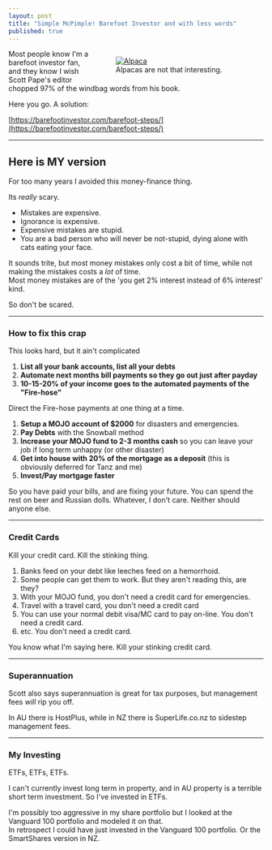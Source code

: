 ```yaml
---
layout: post
title: "Simple McPimple! Barefoot Investor and with less words"
published: true
---
```

<figure style="float:right; margin-left:3em; width:50%;">
	<a href="https://pixabay.com/en/alpaca-smile-teeth-fur-funny-farm-985158/">
		<img src="https://github.com/FinnAngelo/FinnAngelo.github.io/raw/master/_posts/images/alpaca-985158_960_720.jpg" alt="Alpaca"/>
	</a>
	<figcaption>Alpacas are not that interesting.</figcation>
</figure>	
Most people know I'm a barefoot investor fan, and they know I wish Scott Pape's editor chopped 97% of the windbag words from his book.

Here you go. A solution:

[https://barefootinvestor.com/barefoot-steps/](https://barefootinvestor.com/barefoot-steps/)

----------------------------

Here is MY version
------------------

For too many years I avoided this money-finance thing. 

Its _really_ scary. 

+ Mistakes are expensive.  
+ Ignorance is expensive.  
+ Expensive mistakes are stupid.  
+ You are a bad person who will never be not-stupid, dying alone with cats eating your face.

It sounds trite, but most money mistakes only cost a bit of time, while not making the mistakes costs a _lot_ of time.  
Most money mistakes are of the 'you get 2% interest instead of 6% interest' kind.

So don't be scared.

----------------------------

### How to fix this crap ###

This looks hard, but it ain't complicated

01. **List all your bank accounts, list all your debts**
02. **Automate next months bill payments so they go out just after payday**
03. **10-15-20% of your income goes to the automated payments of the "Fire-hose"**

Direct the Fire-hose payments at one thing at a time.  

01. **Setup a MOJO account of $2000** for disasters and emergencies.
02. **Pay Debts** with the Snowball method
03. **Increase your MOJO fund to 2-3 months cash** so you can leave your job if long term unhappy (or other disaster)
04. **Get into house with 20% of the mortgage as a deposit** (this is obviously deferred for Tanz and me)
05. **Invest/Pay mortgage faster**

So you have paid your bills, and are fixing your future. You can spend the rest on beer and Russian dolls. Whatever, I don't care. Neither should anyone else.

----------------------------

### Credit Cards ###

Kill your credit card. Kill the stinking thing.

01. Banks feed on your debt like leeches feed on a hemorrhoid.
02. Some people can get them to work. But they aren't reading this, are they?
03. With your MOJO fund, you don't need a credit card for emergencies.
04. Travel with a travel card, you don't need a credit card
05. You can use your normal debit visa/MC card to pay on-line. You don't need a credit card.
06. etc. You don't need a credit card.

You know what I'm saying here. Kill your stinking credit card.

----------------------------

### Superannuation ###

Scott also says superannuation is great for tax purposes, but management fees _will_ rip you off.

In AU there is HostPlus, while in NZ there is SuperLife.co.nz to sidestep management fees.

----------------------------

### My Investing ###

ETFs, ETFs, ETFs.

I can't currently invest long term in property, and in AU property is a terrible short term investment. 
So I've invested in ETFs.

I'm possibly too aggressive in my share portfolio but I looked at the Vanguard 100 portfolio and modeled it on that.  
In retrospect I could have just invested in the Vanguard 100 portfolio. Or the SmartShares version in NZ.







